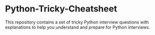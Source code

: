 # Python-Tricky-Cheatsheet
This repository contains a set of tricky Python interview questions with explanations to help you understand and prepare for Python interviews.
